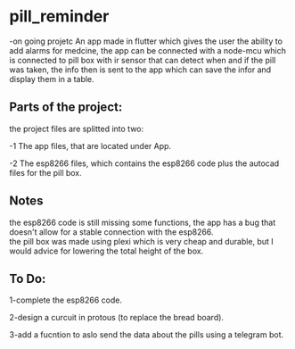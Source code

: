 # pill_reminder
-on going projetc
An app made in flutter which gives the user the ability to add alarms for medcine, the app can be connected with a node-mcu which is connected to pill box with ir sensor that can detect when and if the pill was taken, the info then is sent to the app which can save the infor and display them in a table.
## Parts of the project:
the project files are splitted into two:  

-1 The app files, that are located under App.  

-2 The esp8266 files, which contains the esp8266 code plus the autocad files for the pill box.  

 ## Notes
 the esp8266 code is still missing some functions, the app has a bug that doesn't allow for a stable connection with the esp8266.  
 the pill box was made using plexi which is very cheap and durable, but I would advice for lowering the  total height of the box.
 ## To Do:
 1-complete the esp8266 code.  
 
 2-design a curcuit in protous (to replace the bread board).  
 
 3-add a fucntion to aslo send the data about the pills using a telegram bot.
